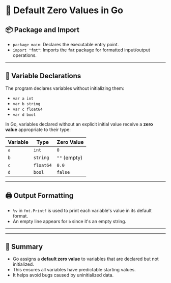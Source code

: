 # 🧠 Default Zero Values in Go

## 📦 Package and Import

- `package main`: Declares the executable entry point.
- `import "fmt"`: Imports the `fmt` package for formatted input/output operations.

---

## 🧮 Variable Declarations

The program declares variables without initializing them:

- `var a int`
- `var b string`
- `var c float64`
- `var d bool`

In Go, variables declared without an explicit initial value receive a **zero value** appropriate to their type:

| Variable | Type     | Zero Value     |
|----------|----------|----------------|
| `a`      | `int`    | `0`            |
| `b`      | `string` | `""` (empty)   |
| `c`      | `float64`| `0.0`          |
| `d`      | `bool`   | `false`        |

---

## 🖨️ Output Formatting

- `%v` in `fmt.Printf` is used to print each variable's value in its default format.
- An empty line appears for `b` since it's an empty string.

---


---

## 📌 Summary

- Go assigns a **default zero value** to variables that are declared but not initialized.
- This ensures all variables have predictable starting values.
- It helps avoid bugs caused by uninitialized data.


